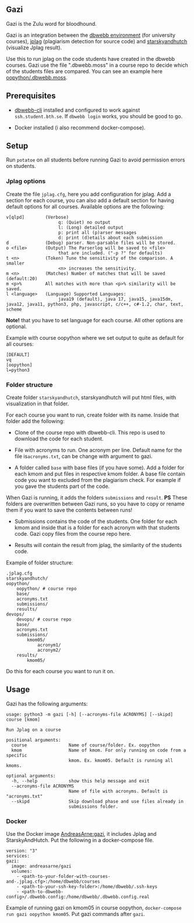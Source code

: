 Gazi
-------------------------

Gazi is the Zulu word for bloodhound.

Gazi is an integration between the [dbwebb environment](https://github.com/dbwebb-se/dbwebb-cli) (for university courses), [jplag](https://github.com/CodeGra-de/jplag) (plagiarism detection for source code) and [starskyandhutch](https://github.com/emilfolino/starskyandhutch) (visualize Jplag result).

Use this to run jplag on the code students have created in the dbwebb courses. Gazi use the file ".dbwebb.moss" in a course repo to decide which of the students files are compared. You can see an example here [oopython/.dbwebb.moss](https://github.com/dbwebb-se/oopython/blob/master/.dbwebb.moss).



Prerequisites
------------------------

- [dbwebb-cli](https://dbwebb.se/dbwebb-cli) installed and configured to work against `ssh.student.bth.se`. If `dbwebb login` works, you should be good to go.

- Docker installed (i also recommend docker-compose).



Setup
--------------------------

Run `potatoe` on all students before running Gazi to avoid permission errors on students.



### Jplag options

Create the file `jplag.cfg`, here you add configuration for jplag. Add a section for each course, you can also add a default section for having default options for all courses. Available options are the following:

```
v[qlpd]        (Verbose)
                    q: (Quiet) no output
                    l: (Long) detailed output
                    p: print all (p)arser messages
                    d: print (d)etails about each submission
d              (Debug) parser. Non-parsable files will be stored.
o <file>       (Output) The Parserlog will be saved to <file>
                    that are included. ("-p ?" for defaults)
t <n>          (Token) Tune the sensitivity of the comparison. A smaller
                    <n> increases the sensitivity.
m <n>          (Matches) Number of matches that will be saved (default:20)
m <p>%         All matches with more than <p>% similarity will be saved.
l <language>   (Language) Supported Languages:
                    java19 (default), java 17, java15, java15dm, java12, java11, python3, php, javascript, c/c++, c#-1.2, char, text, scheme

```

**Note!** that you have to set language for each course. All other options are optional.

Example with course oopython where we set output to quite as default for all courses:

```
[DEFAULT]
vq
[oopython]
l=python3
```



### Folder structure

Create folder `starskyandhutch`, starskyandhutch will put html files, with visualization in that folder.

For each course you want to run, create folder with its name. Inside that folder add the following:

- Clone of the course repo with dbwebb-cli. This repo is used to download the code for each student.

- File with acronyms to run. One acronym per line. Default name for the file is`acronyms.txt`, can be change with argument to gazi.

- A folder called `base` with base files (if you have some). Add a folder for each kmom and put files in respective kmom folder. A base file contain code you want to excluded from the plagiarism check. For example if you gave the students part of the code.

When Gazi is running, it adds the folders `submissions` and `result`. **PS** These folders are overwritten between Gazi runs, so you have to copy or rename them if you want to save the contents between runs!

- Submissions contains the code of the students. One folder for each kmom and inside that is a folder for each acronym with that students code. Gazi copy files from the course repo here.

- Results will contain the result from jplag, the similarity of the students code.

Example of folder structure:

```
.jplag.cfg
starskyandhutch/
oopython/
    oopython/ # course repo
    base/
    acronyms.txt
    submissions/
    results/
devops/
    devops/ # course repo
    base/
    acronyms.txt
    submissions/
        kmom05/
            acronym1/
            acronym2/
    results/
        kmom05/
```

Do this for each course you want to run it on.



Usage
-------------------------

Gazi has the following arguments:

```
usage: python3 -m gazi [-h] [--acronyms-file ACRONYMS] [--skipd] course [kmom]

Run Jplag on a course

positional arguments:
  course                Name of course/folder. Ex. oopython
  kmom                  Name of kmom. For only running on code from a specific
                        kmom. Ex. kmom05. Default is running all kmoms.

optional arguments:
  -h, --help            show this help message and exit
  --acronyms-file ACRONYMS
                        Name of file with acronyms. Default is "acronyms.txt"
  --skipd               Skip download phase and use files already in
                        submissions folder.
```



### Docker

Use the Docker image [AndreasArne:gazi](https://hub.docker.com/repository/docker/andreasarne/gazi), it includes Jplag and StarskyAndHutch. Put the following in a docker-compose file.

```
version: "3"
services:
gazi:
  image: andreasarne/gazi
  volumes:
    - <path-to-your-folder-with-courses-and-.jplag.cfg>:/home/dbwebb/courses
    - <path-to-your-ssh-key-folder>:/home/dbwebb/.ssh-keys
    - <path-to-dbwebb-config>/.dbwebb.config:/home/dbwebb/.dbwebb.config.real
```

Example of running gazi on kmom05 in course oopython, `docker-compose run gazi oopython kmom05`. Put gazi commands after `gazi`.
